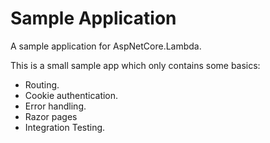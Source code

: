 # Sample Application

A sample application for AspNetCore.Lambda.

This is a small sample app which only contains some basics:

- Routing.
- Cookie authentication.
- Error handling.
- Razor pages
- Integration Testing.